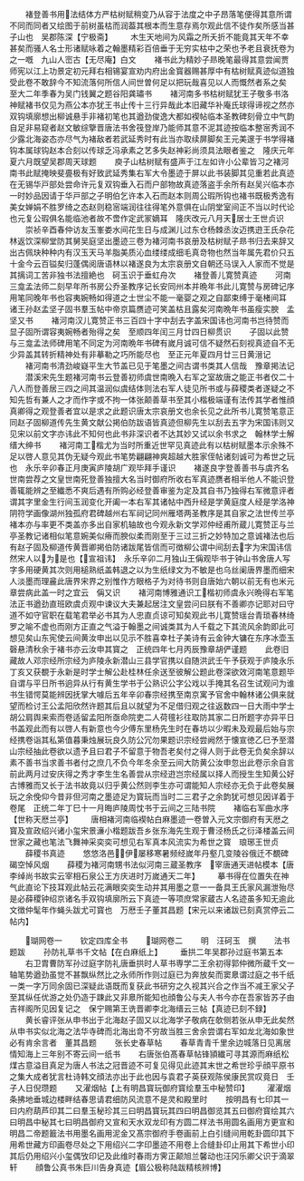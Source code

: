 <!-- { "loadSidebar": true } -->
　　褚登善书用法结体方严枯树赋稍变乃从容于法度之中子昂落笔便得其意所谓不同而同者又绘图于前树虽枯而润葢其根本而生意存焉尔观此信不徒作矣所感当甚子山也　吴郡陈深【宁极斋】
　　木生天地间为风霜之所夭折不能竟其天年不幸甚矣而骚人名士形诸赋咏着之翰墨精彩百倍垂于无穷实枯中之荣也予老且衰抚卷为之一嘅　九山人崈古【无尽庵】白文
　　褚书此为精妙子昻晚笔最得其意尝闻贾师宪以江上功景定初元拜右相锡宴宣劝内府出金寳器赐甚厚中有枯树赋真迹似道独受此卷不敢辞今不知流落何所信人间世曽何足以把玩哉喜见以人而慨然者系之矣　至大二年季春为吴门钱翼之题谷阳龚璛书
　　褚河南多书枯树赋犹王子敬多书洛神赋褚书仅见为燕公本亦犹王书止传十三行异哉此本旧藏华补庵氏球得谛视之然亦双钩填廓想出柳诚悬手非褚初笔也其遒劲俊逸大都如褉帖临本圣教碑刻骨立中气韵自足非易窥者赵文敏综擥晋唐法书舍筏登岸乃能师其意不泥其迹按临本整宻秀润不少露北海姿态亦尽气为褚敌者若武延秀时有此当亦取续屏脚矣王元美邃于书学得褚钩本属球钩赵本合刻以传球乏冯承素之艺多失赵神彩尚须具法眼者鉴之　隆庆元年夏六月既望吴郡周天球题
　　庾子山枯树赋有盛声于江左如许小公辈皆习之褚河南书此赋掩映斐亹极有好致武延秀集右军大令墨迹于屏以此书装脚其见重若此真迹在无锡华戸部处尝命许元复双钩垂入石而户部物故真迹落盗手余所有赵吴兴临本亦一时妙品因请于华戸部之子明伯乞许本入石而赵本则周公瑕所钩也褚书既极秀逸有美女婵娟不胜罗绮之态赵则稳宻端润往往得笔外意俱在山阴堂室间正不当以时代论也元复公瑕俱名能临池者故不啻作定武冡嫡耳　隆庆改元八月天居士王世贞识
　　崇祯辛酉春仲访友玉峯娄水间花生日与成渊儿过东仓杨棘丞汝迈携逰王氏杂花林返饮深柳堂防其舅吴庭坚出墨迹三卷为褚河南书哀册及枯树赋子昻书归去来辞又出古佩玦种种内有汉玉天马羊脂美质沁血缕缕成细毛真竒物也然当年属先君价只五十金今云百镒矣归蓬偶阅唐语林以褚遂良为太宗哀册文自朝还马误入人家而不觉是其摛词工苦非独书法擅絶也　砢玉识于垂虹舟次
　　褚登善儿寛赞真迹
　　河南三龛孟法师二刻早年所书房公乔圣教序记长安同州本并晩年书此儿寛赞与房碑记序用笔同晚年书也容夷婉畅如得道之士世尘不能一毫婴之观之自鄙束缚于毫楮间耳　诸王孙赵孟坚子固书羣玉帖中帝京篇赝迹可笑盖枯且露矣河南晩年书虽瘦实腴　孟坚又书
　　褚河南汉儿寛赞正书三百四十字中刮去字盖宋国讳也河南书岂待赞而显子固所谓容夷婉畅者殆得之矣　至顺四年闰三月廿四日柳贯识
　　子固以此赞与三龛孟法师碑用笔不同定为河南晩年书碑有嵗月诚可信不疑然石刻视真迹自不无少异盖其转折精神处有非摹勒之巧所能尽也　至正元年夏四月廿三日黄溍记
　　褚河南书清劲峻嶷平生大节盖已见于笔墨之间古谓书类其人信哉　豫章掲法记
　　潜溪宋先生题褚河南书云登善初师虞世南晩入右军之室故唐之能正书者仅二十八人而登善居三四之间其温润似虞结体则法右军人徒见所书或与薛稷类者遂疑之不知先哲有兼人之才而作字或不拘一体张颠善草书至其小楷极端谨有法传其学者惟顔真卿得之观登善者宜以是求之此题识唐太宗哀册文也余长见之此所书儿寛赞笔意正同赵子固柳道传先生黄文献公掲伯防跋语皆真迹但柳先生以刮去五字为宋国讳则又见宋以前文字亦讳此不知何也此书非深识者不达其妙又试以余书求之　翰林学士解缙大绅书
　　褚河南工楷尤为当时所重近世罕见真迹此有以枯树赋墨本示余殊不足以啓人意见其伪无疑今观此书笔势翩翩神爽超越大胜家侄帖诸刻诚可为希世之玩也　永乐辛卯春正月庚寅庐陵胡广观毕拜手谨识
　　褚遂良字登善善书与虞齐名世南尝荐之文皇世南死登善独擅大名当时御府所收右军真迹赝者相半他人不能识登善辄能辨之至纎悉不爽后遇有所购必经登善审鉴为定及其自书乃独得右军微意评者谓其字里金生行间玉润变化开阖一本右军其诸帖中西升经是学黄庭度人经是学洛神阴符学画像湖州独孤府君碑越州右军祠记同州雁塔两圣教序是其自家之法世传兰亭褚本亦与率更不类盖亦多出自家机轴故也今观永新文学邓仲经甫所蔵儿寛赞正与兰亭圣教记诸相似笔意婉美似瘠而腴似柔而刚至于三过三折之妙特加之意诚褚法也后有赵子固及柳道传黄晋卿掲伯防诸跋尾皆信而可徴柳公谓中间刮去字为宋国讳信然宋人以为是也【宣祖讳】　永乐辛卯二月独山王偁观毕书于钟山书舍唐人写字多用硬黄其次则用槌熟纸盖韩退之以为生纸绿文为不敏是也乌丝阑唐界墨而细宋人淡墨而理麄此唐界宋界之别惟作方眼格子为对待书则自唐始六朝以前无有也米元章尝病此盖一时之宜云　偁又识
　　褚河南博雅通识工楷初师虞永兴晩得右军笔法正书遒劲直班欧虞贞观中谏议大夫兼起居注文皇尝问曰朕有不善卿亦记耶对曰守道不如守官职在载笔君举必书其为人忠直贞谅可知矣观此书儿寛赞瑶台青琐春林绮罗之喻不虚也而刚方正直之气溢于翰墨之间诚类其为人千载之下其流风余韵即此可想见矣山东宪使云间黄汝申出以见示不胜喜幸杜子美诗有云金钟大镛在东序冰壶玉磬悬清秋余于褚书亦云汝申其寳之　正统四年七月丙辰豫章胡俨谨题
　　此卷旧藏故人邓宗经所宗经为庐陵永新潜山三县学官携以自随洪武壬午予获观于庐陵永乐丁亥又获覩于永新是时学士解公赴桂林任余送至彼解公题此卷深欲效河南笔意题毕自谓与平日所书逈异从行有黄生学书于公熟识公字公戏以手掩其名召生试观问为谁书生错愕莫能辨因抚掌大噱后五年辛卯春宗经携至南京寓予官舍中翰林诸公俱来就望而检讨王公孟阳欣然许题其后且以就望为不足借归观之往返数四一日大雨中学士胡公肩舆来索而卷适留孟阳所亟命院吏二人荷氊衫往取防其家二日所题字亦异平日书盖观此而有以啓人有新意也今少傅东里杨先生时在春坊以少暇未及观最后始与宗经携卷诣其私第值暮秉烛展玩良久防公冗勿果题识宗经尝阙然于懐宣徳乙巳予至潜山宗经抽此卷欲以遗予且曰君子不留意于物吾老矣付之得人则于此卷无负矣余辞以素不善书当求善书者付之庶几不负今年冬余至云间大防黄公汝申忽出此卷示余自言前此两月过安庆得之秀才李生生名善尝从宗经逰岂宗经属以择人而授生生知黄公好古博雅而又长于法书故竟以归乎黄公然则李生亦可谓能知人宗经亦无负于此卷矣展玩之余俛仰今昔非但河南之墨迹足为寳玩而当时二三君子之余韵犹可想见因详着于卷尾　正统二年丁巳十一月晦庐陵周忱书于云间之三陆书院
　　褚临右军曲水序【世称天厯兰亭】
　　唐相褚河南临褉帖白麻墨迹一卷曽入元文宗御府有天厯之寳及宣政绍兴诸小玺宋景濓小楷题跋吾乡张东海先生观于曹泾杨氏之衍泽楼盖云间世家之藏也笔法飞舞神采奕奕可想见右军真本风流实为希世之寳　琅琊王世贞
　　薛稷书真迹
　　悠悠洛邑伊屡移寒暑频经嵗年丹壑几变陵谷俄迁不覩碑碣空悼风烟
　　薛稷为褚河南甥书法似河南三蔵圣教序　宰唐通天进帖模本【唐李绰尚书故实云宰相石泉公王方庆进时万嵗通天二年】
　　摹书得在位置失在神气此直论下技耳观此帖云花满眼奕奕生动并其用墨之意一一备具王氏家风漏泄殆尽是必薛稷钟绍京诸名手双钩填廓所云下真迹一等项庶常家蔵古人名迹虽多知无逾此文徴仲髦年作蝇头跋尤可寳也　万厯壬子董其昌题【宋元以来诸跋已刻真赏停云二帖内】

　　瑚网卷一
　　钦定四库全书
　　瑚网卷二
　　明　汪砢玉　撰
　　法书题跋
　　孙防礼草书千文帖【在白麻纸上】
　　垂拱二年吴郡孙过庭书第五本
　　右卫胄曹防军孙过庭字防礼唐垂拱时人草书専学二王余初得郭仲微所蔵千文一轴笔势遒劲虽觉不甚飘纵然比之永师所作则过庭已为奔放矣而窦臮谓过庭之书千纸一类一字万同余固已深疑此语既而复获此书研穷之久视其兴合之作当不减王家父子至其纵任优游之处仍造于踈此又非臮所能知也顔鲁公与夫人书今亦在吾家皆苏子由吉祥阁所见因复记之　保宁赐第王诜晋卿李北海缙云三帖【真迹已刻不録】
　　黄长睿评张从申书出于北海赵子固又以北海学子敬病在欹侧若张从申无此矣然从申书实似北海之法华寺碑而北海出竒不穷故当胜三舍余尝谓右军如龙北海如象世必有肯余言者　董其昌题
　　张长史春草帖
　　春草青青千里余边城落日见离居情知海上三年别不寄云间一纸书
　　右唐张伯髙春草帖锋頴纎可寻其源而麻纸松煤古意溢目真足为唐人书法之冠晋迹不可复见得见此迹其末世之希世珍乎顔平原书之集大成者犹言杜诗韩文顔法亦出于此也因与袁君子英获观陈侯康民赏叹竟日　壬子人日倪瓒题
　　又濯烟帖【上有明昌寳玩御府寳绘羣玉中秘赞印】
　　濯濯烟条拂地垂城边楼畔结春思请君细防风流意不是灵和殿里时
　　按明昌有七印其一曰内府葫芦印其二曰羣玉秘珍其三曰明昌寳玩其四曰明昌御览其五曰御府寳绘其六曰明昌中秘其七曰明昌御府又宣和天水双龙印有方圆二样法书用圆名画用方更宣和明昌二帝题籖法书用墨名画用泥金又髙宗御府手卷画前上白引缝间用乾卦圆印其下用希世藏方印画卷尽处之下用绍兴二字印墨迹不用卷上合缝卦印止用其下希世小印其后仍用绍兴小玺偶攷印记及此维时春雨方霁正颠旭兰馨动也汪冈乐卿父识于滴翠轩
　　顔鲁公真书朱巨川告身真迹【眉公极称陆跋精核辨博】
